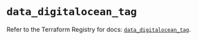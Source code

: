 # `data_digitalocean_tag`

Refer to the Terraform Registry for docs: [`data_digitalocean_tag`](https://registry.terraform.io/providers/digitalocean/digitalocean/2.42.0/docs/data-sources/tag).
